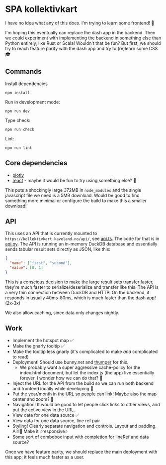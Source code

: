 # SPA kollektivkart

I have no idea what any of this does. I'm trying to learn some frontend! 🥳

I'm hoping this eventually can replace the dash app in the backend. Then we could experiment with implementing the backend in something else than Python entirely, like Rust or Scala! Wouldn't that be fun? But first, we should try to reach feature parity with the dash app and try to (re)learn some CSS 🎓

## Commands

Install dependencies

```shell
npm install
```

Run in development mode:

```shell
npm run dev
```

Type check:

```shell
npm run check
```

Lint:

```shell
npm run lint
```

## Core dependencies

- [plotly](https://plotly.com/javascript/)
- [react](https://react.dev) - maybe it would be fun to try using something else? 🧐

This puts a shockingly large 372MB in `node_modules` and the single javascript file we need is a 5MB download. Would be good to find something more minimal or configure the build to make this a smaller download!

## API

This uses an API that is currently mounted to `https://kollektivkart.kaveland.no/api/`, see [api.ts](./api.ts). The code for that is in [api.py](../kollektivkart/api.py). The API is running an in-memory DuckDB database and essentially sends tabular result sets directly as JSON, like this:

```json
{
  "name": ["first", "second"],
  "value": [0, 1]
}
```

This is a conscious decision to make the large result sets transfer faster, they're much faster to serialize/deserialize and transfer like this. The API is a very thin connection between DuckDB and HTTP. On the backend, it responds in usually 40ms-80ms, which is much faster than the dash app! (2x-3x)

We also allow caching, since data only changes nightly.

## Work

- Implement the hotspot map ✅
- Make the gnarly tooltip ✅
- Make the tooltip less gnarly (it's complicated to make _and_ complicated to read)
- Deployment! Should use bunny.net and [thumper](https://kaveland.no/thumper/) for this.
  + We probably want a super aggressive cache-policy for the index.html document, but let the index.js (the app) live essentially forever. I wonder how we can do that? 🧐
- Inject the URL for the API from the build so we can run both backend and frontend locally while developing 🧐  
- Put the year/month in the URL so people can link! Maybe also the map center and zoom? 🧐
- Navigation! It would be good to let people click links to other views, and put the active view in the URL.
- View data for one data source ✅
- View data for one data source, line ref pair
- Styling! Clearly separate navigation and controls. Layout and padding. Air!💨 Make it 🎶responsive🎶
- Some sort of combobox input with completion for lineRef and data source?

Once we have feature parity, we should replace the main deployment with this app; it feels much faster as a user.